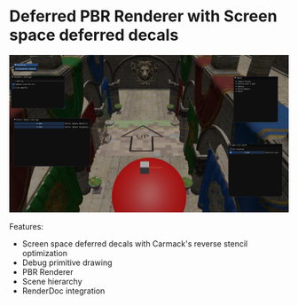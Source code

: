 # Deferred PBR Renderer with Screen space deferred decals

![Image](Images/ViewportScreenshot.png)

Features:
- Screen space deferred decals with Carmack's reverse stencil optimization
- Debug primitive drawing
- PBR Renderer
- Scene hierarchy
- RenderDoc integration